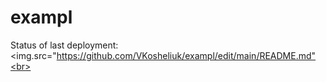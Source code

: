 # exampl

Status of last deployment:<br>
<img.src="https://github.com/VKosheliuk/exampl/edit/main/README.md"<br>
